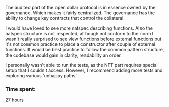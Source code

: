 The audited part of the open dollar protocol is in essence owned by the governance. Which makes it fairly centralized. The governance has the ability to change key contracts that control the collateral. 


I would have loved to see more natspec describing functions. Also the natspec structure is not respected, 
although not conform to the norm I wasn't really surprised to see view functions before external functions but it's not common practice to place a constructor after couple of external functions. It would be best practice to follow the common pattern structure, the codebase would gain in clarity, readability an order.


I personally wasn't able to run the tests, as the NFT part requires special setup that I couldn't access. However, I recommend adding more tests and exploring various 'unhappy paths.'

### Time spent:
27 hours